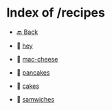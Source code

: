 # Index of /recipes

- [🔙 Back](..)

- 📄 [hey](hey)
- 📄 [mac-cheese](mac-cheese)
- 📄 [pancakes](pancakes)

- 📁 [cakes](cakes)
- 📁 [samwiches](samwiches)
